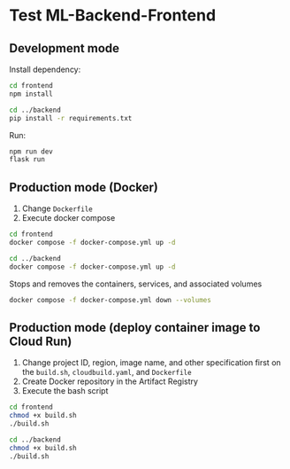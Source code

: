 # Test ML-Backend-Frontend

## Development mode

Install dependency:

```bash
cd frontend
npm install

cd ../backend
pip install -r requirements.txt
```

Run:

```bash
npm run dev
flask run
```

## Production mode (Docker)

1. Change `Dockerfile`
1. Execute docker compose

```bash
cd frontend
docker compose -f docker-compose.yml up -d

cd ../backend
docker compose -f docker-compose.yml up -d
```

Stops and removes the containers, services, and associated volumes

```bash
docker compose -f docker-compose.yml down --volumes
```

## Production mode (deploy container image to Cloud Run)

1. Change project ID, region, image name, and other specification first on the `build.sh`, `cloudbuild.yaml`, and `Dockerfile`
1. Create Docker repository in the Artifact Registry
1. Execute the bash script

```bash
cd frontend
chmod +x build.sh
./build.sh

cd ../backend
chmod +x build.sh
./build.sh
```
